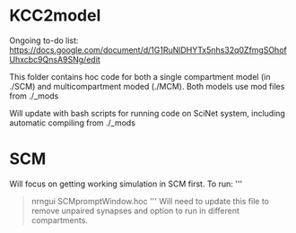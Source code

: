# KCC2model
Ongoing to-do list: 
https://docs.google.com/document/d/1G1RuNlDHYTx5nhs32q0ZfmgSOhofUhxcbc9QnsA9SNg/edit

This folder contains hoc code for both a single compartment model (in ./SCM) and multicompartment moded (./MCM). 
Both models use mod files from ./_mods

Will update with bash scripts for running code on SciNet system, including automatic compiling from ./_mods

# SCM 
Will focus on getting working simulation in SCM first. To run: 
'''
> nrngui SCMpromptWindow.hoc
'''
Will need to update this file to remove unpaired synapses and option to run in different compartments. 
